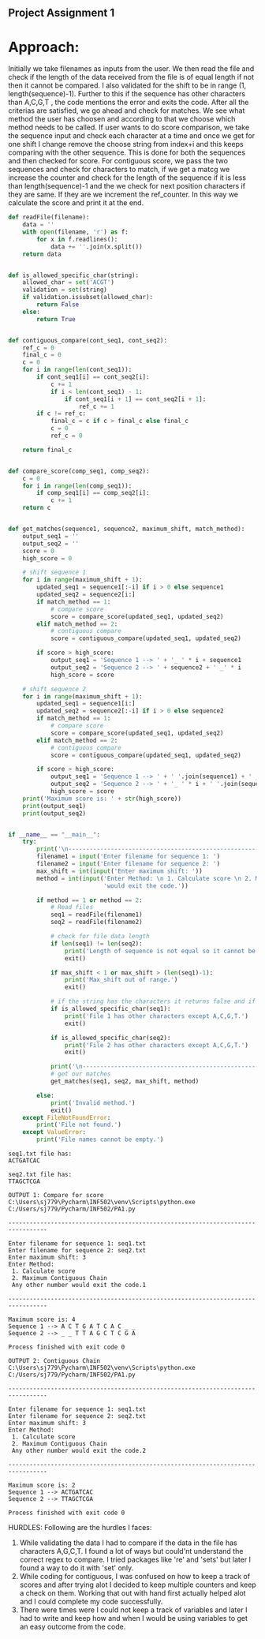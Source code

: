 ## Project Assignment 1

# Approach:
Initially we take filenames as inputs from the user. We then read the file and check if the length of the data received from the file is of equal length if not then it cannot be compared. I also validated for the shift to be in range (1, length(sequence)-1). Further to this if the sequence has other characters than A,C,G,T , the code mentions the error and exits the code. After all the criterias are satisfied, we go ahead and check for matches. We see what method the user has choosen and according to that we choose which method needs to be called. If user wants to do score comparison, we take the sequence input and check each character at a time and once we get for one shift I change remove the choose string from index+i and this keeps comparing with the other sequence. This is done for both the sequences and then checked for score. For contiguous score, we pass the two sequences and check for characters to match, if we get a matcg we increase the counter and check for the length of the sequence if it is less than length(sequence)-1 and the we check for next position characters if they are same. If they are we increment the ref_counter. In this way we calculate the score and print it at the end.

```python
def readFile(filename):
    data = ''
    with open(filename, 'r') as f:
        for x in f.readlines():
            data += ''.join(x.split())
    return data


def is_allowed_specific_char(string):
    allowed_char = set('ACGT')
    validation = set(string)
    if validation.issubset(allowed_char):
        return False
    else:
        return True


def contiguous_compare(cont_seq1, cont_seq2):
    ref_c = 0
    final_c = 0
    c = 0
    for i in range(len(cont_seq1)):
        if cont_seq1[i] == cont_seq2[i]:
            c += 1
            if i < len(cont_seq1) - 1:
                if cont_seq1[i + 1] == cont_seq2[i + 1]:
                    ref_c += 1
        if c != ref_c:
            final_c = c if c > final_c else final_c
            c = 0
            ref_c = 0

    return final_c


def compare_score(comp_seq1, comp_seq2):
    c = 0
    for i in range(len(comp_seq1)):
        if comp_seq1[i] == comp_seq2[i]:
            c += 1
    return c


def get_matches(sequence1, sequence2, maximum_shift, match_method):
    output_seq1 = ''
    output_seq2 = ''
    score = 0
    high_score = 0

    # shift sequence 1
    for i in range(maximum_shift + 1):
        updated_seq1 = sequence1[:-i] if i > 0 else sequence1
        updated_seq2 = sequence2[i:]
        if match_method == 1:
            # compare score
            score = compare_score(updated_seq1, updated_seq2)
        elif match_method == 2:
            # contiguous compare
            score = contiguous_compare(updated_seq1, updated_seq2)

        if score > high_score:
            output_seq1 = 'Sequence 1 --> ' + '_ ' * i + sequence1
            output_seq2 = 'Sequence 2 --> ' + sequence2 + ' _' * i
            high_score = score

    # shift sequence 2
    for i in range(maximum_shift + 1):
        updated_seq1 = sequence1[i:]
        updated_seq2 = sequence2[:-i] if i > 0 else sequence2
        if match_method == 1:
            # compare score
            score = compare_score(updated_seq1, updated_seq2)
        elif match_method == 2:
            # contiguous compare
            score = contiguous_compare(updated_seq1, updated_seq2)

        if score > high_score:
            output_seq1 = 'Sequence 1 --> ' + ' '.join(sequence1) + ' _' * i
            output_seq2 = 'Sequence 2 --> ' + '_ ' * i + ' '.join(sequence2)
            high_score = score
    print('Maximum score is: ' + str(high_score))
    print(output_seq1)
    print(output_seq2)


if __name__ == "__main__":
    try:
        print('\n---------------------------------------------------------------------------------\n')
        filename1 = input('Enter filename for sequence 1: ')
        filename2 = input('Enter filename for sequence 2: ')
        max_shift = int(input('Enter maximum shift: '))
        method = int(input('Enter Method: \n 1. Calculate score \n 2. Maximum Contiguous Chain \n Any other number '
                           'would exit the code.'))

        if method == 1 or method == 2:
            # Read files
            seq1 = readFile(filename1)
            seq2 = readFile(filename2)

            # check for file data length
            if len(seq1) != len(seq2):
                print('Length of sequence is not equal so it cannot be compared.')
                exit()

            if max_shift < 1 or max_shift > (len(seq1)-1):
                print('Max_shift out of range.')
                exit()

            # if the string has the characters it returns false and if not then it returns true
            if is_allowed_specific_char(seq1):
                print('File 1 has other characters except A,C,G,T.')
                exit()

            if is_allowed_specific_char(seq2):
                print('File 2 has other characters except A,C,G,T.')
                exit()

            print('\n---------------------------------------------------------------------------------\n')
            # get our matches
            get_matches(seq1, seq2, max_shift, method)

        else:
            print('Invalid method.')
            exit()
    except FileNotFoundError:
        print('File not found.')
    except ValueError:
        print('File names cannot be empty.')

```

```
seq1.txt file has:
ACTGATCAC

seq2.txt file has:
TTAGCTCGA
```

```
OUTPUT 1: Compare for score
C:\Users\sj779\Pycharm\INF502\venv\Scripts\python.exe C:/Users/sj779/Pycharm/INF502/PA1.py

---------------------------------------------------------------------------------

Enter filename for sequence 1: seq1.txt
Enter filename for sequence 2: seq2.txt
Enter maximum shift: 3
Enter Method: 
 1. Calculate score 
 2. Maximum Contiguous Chain 
 Any other number would exit the code.1

---------------------------------------------------------------------------------

Maximum score is: 4
Sequence 1 --> A C T G A T C A C _ _
Sequence 2 --> _ _ T T A G C T C G A

Process finished with exit code 0
```

```
OUTPUT 2: Contiguous Chain
C:\Users\sj779\Pycharm\INF502\venv\Scripts\python.exe C:/Users/sj779/Pycharm/INF502/PA1.py

---------------------------------------------------------------------------------

Enter filename for sequence 1: seq1.txt
Enter filename for sequence 2: seq2.txt
Enter maximum shift: 3
Enter Method: 
 1. Calculate score 
 2. Maximum Contiguous Chain 
 Any other number would exit the code.2

---------------------------------------------------------------------------------

Maximum score is: 2
Sequence 1 --> ACTGATCAC
Sequence 2 --> TTAGCTCGA

Process finished with exit code 0

```


HURDLES:
Following are the hurdles I faces:
1. While validating the data I had to compare if the data in the file has characters A,G,C,T. I found a lot of ways but could'nt understand the correct regex to compare. I tried packages like 're' and 'sets' but later I found a way to do it with 'set' only.
2. While coding for contiguous, I was confused on how to keep a track of scores and after trying alot I decided to keep multiple counters and keep a check on them. Working that out with hand first actually helped alot and I could complete my code successfully.
3. There were times were I could not keep a track of variables and later I had to write and keep how and when I would be using variables to get an easy outcome from the code.
